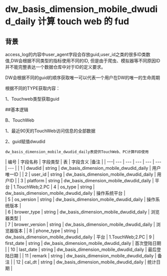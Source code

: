 # dw_basis_dimension_mobile_dwudid_daily 计算 touch web 的 fud

## 背景

access_log的内容中user_agent字段会存放guid,user_id之类的很多ID类数值,DW会根据不同类型的指标使用不同的ID,
但是由于爬虫、模拟器等不同原因ID并不能完整表达一个数据仓库中对于ID的定义要求。


DW会根据不同的guid的顺序获取唯一可以代表一个用户在DW的唯一的生命周期

根据不同的TYPE获取内容：

1、Touchweb类型获取guid


##基本逻辑

B、TouchWeb

1、最近90天的TouchWeb访问信息的全部数据

2、guid赋值dwudid


```
dw_basis_dimension_mobile_dwudid_daily表提供TouchWeb、PC计算FUD使用

```

| 编号 | 字段名称 | 字段类型 | 表 | 字段含义 |备注 |
| ---| --- | ---  | --- | --- | --- | --- |
| 1 | dwudid | string | dw_basis_dimension_mobile_dwudid_daily | 用户唯一ID |
| 2 | user_id | string | dw_basis_dimension_mobile_dwudid_daily | 用户ID |
| 3 | platform | string | dw_basis_dimension_mobile_dwudid_daily | 平台 | 1.TouchWeb;2.PC
| 4 | os_type | string | dw_basis_dimension_mobile_dwudid_daily | 操作系统平台 |  
| 5 | os_version | string | dw_basis_dimension_mobile_dwudid_daily | 操作系统版本 |  
| 6 | brower_type | string | dw_basis_dimension_mobile_dwudid_daily | 浏览器类型 |  
| 7 | brower_version | string | dw_basis_dimension_mobile_dwudid_daily | 浏览器版本 |
| 8 | phone_type | string | dw_basis_dimension_mobile_dwudid_daily | 平台 | 1.TouchWeb;2.PC
| 9 | first_date | string | dw_basis_dimension_mobile_dwudid_daily | 首次登陆日期 |
| 10 | last_date | string | dw_basis_dimension_mobile_dwudid_daily | 最后登陆日期 |
| 11 | remark | string | dw_basis_dimension_mobile_dwudid_daily | 备注 |
| 12 | cal_dt | string | dw_basis_dimension_mobile_dwudid_daily | 统计日期 |
